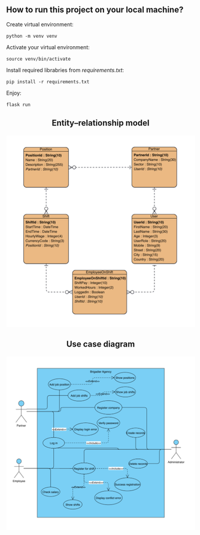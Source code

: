## How to run this project on your local machine?
Create virtual environment:
```
python -m venv venv
```
Activate your virtual environment:
```
source venv/bin/activate
```
Install required librabries from *requirements.txt*:
```
pip install -r requirements.txt
```
Enjoy:
```
flask run
```

## <p align="center">Entity–relationship model</p>
<p align="center"><img src="https://github.com/belekomurzakov/brigadier-agency/blob/master/static/images/ER.png" alt="ER" width="600"/></p>

## <p align="center">Use case diagram</p>
<p align="center"><img src="https://github.com/belekomurzakov/brigadier-agency/blob/master/static/images/UseCase.png" alt="ER" width="600"/></p>
